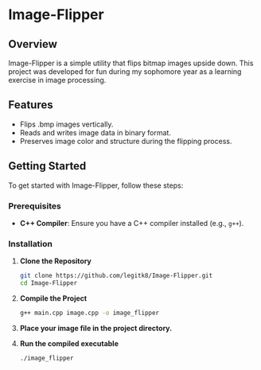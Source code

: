 # Image-Flipper

## Overview

Image-Flipper is a simple utility that flips bitmap images upside down. This project was developed for fun during my sophomore year as a learning exercise in image processing.

## Features

- Flips .bmp images vertically.
- Reads and writes image data in binary format.
- Preserves image color and structure during the flipping process.

## Getting Started

To get started with Image-Flipper, follow these steps:

### Prerequisites

- **C++ Compiler**: Ensure you have a C++ compiler installed (e.g., `g++`).

### Installation

1. **Clone the Repository**

    ```bash
    git clone https://github.com/legitk8/Image-Flipper.git
    cd Image-Flipper
    ```
2. **Compile the Project**

    ```bash
    g++ main.cpp image.cpp -o image_flipper
    ```
3. **Place your image file in the project directory.**
4. **Run the compiled executable**

    ```bash
    ./image_flipper
    ```
   
